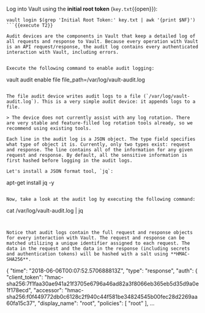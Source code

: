 Log into Vault using the **initial root token** (`key.txt`{{open}}):

```
vault login $(grep 'Initial Root Token:' key.txt | awk '{print $NF}')
```{{execute T2}}

Audit devices are the components in Vault that keep a detailed log of all requests and response to Vault. Because every operation with Vault is an API request/response, the audit log contains every authenticated interaction with Vault, including errors.


Execute the following command to enable audit logging:

```
vault audit enable file file_path=/var/log/vault-audit.log
```{{execute T2}}

The file audit device writes audit logs to a file (`/var/log/vault-audit.log`). This is a very simple audit device: it appends logs to a file.

> The device does not currently assist with any log rotation. There are very stable and feature-filled log rotation tools already, so we recommend using existing tools.

Each line in the audit log is a JSON object. The type field specifies what type of object it is. Currently, only two types exist: request and response. The line contains all of the information for any given request and response. By default, all the sensitive information is first hashed before logging in the audit logs.

Let's install a JSON format tool, `jq`:

```
apt-get install jq -y
```{{execute T2}}

Now, take a look at the audit log by executing the following command:

```
cat /var/log/vault-audit.log | jq
```{{execute T2}}


Notice that audit logs contain the full request and response objects for every interaction with Vault. The request and response can be matched utilizing a unique identifier assigned to each request. The data in the request and the data in the response (including secrets and authentication tokens) will be hashed with a salt using **HMAC-SHA256**.

```
{
  "time": "2018-06-06T00:07:52.570688813Z",
  "type": "response",
  "auth": {
    "client_token": "hmac-sha256:7f1faa30ae941a21f3705e6796a46ad82a3f8066eb365eb5d35d9a0e1f178ecd",
    "accessor": "hmac-sha256:f0f449772db0c6128c2f940c44f581be34824545b00fec28d2269aa60fa15c37",
    "display_name": "root",
    "policies": [
      "root"
    ],
    ...
```
